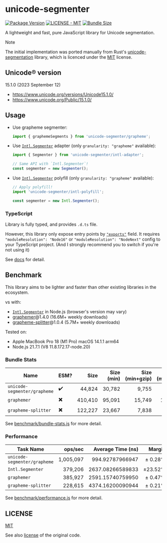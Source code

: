 # unicode-segmenter
[![Package Version](https://img.shields.io/npm/v/unicode-segmenter)](https://npm.im/unicode-segmenter)
[![LICENSE - MIT](https://img.shields.io/github/license/cometkim/unicode-segmenter)](#license)
[![Bundle Size](https://img.shields.io/bundlephobia/minzip/unicode-segmenter)](https://bundlephobia.com/package/unicode-segmenter)

A lightweight and fast, pure JavaScript library for Unicode segmentation.

> [!NOTE]
> The initial implementation was ported manually from Rust's [unicode-segmentation] library, which is licenced under the [MIT](licenses/unicode-segmentation_MIT.txt) license.

## Unicode® version

15.1.0 (2023 September 12)

- https://www.unicode.org/versions/Unicode15.1.0/
- https://www.unicode.org/Public/15.1.0/

## Usage

- Use grapheme segmenter:
  ```js
  import { graphemeSegments } from 'unicode-segmenter/grapheme';
  ```

- Use [`Intl.Segmenter`] adapter (only `granularity: "grapheme"` available):
  ```js
  import { Segmenter } from 'unicode-segmenter/intl-adapter';

  // Same API with `Intl.Segmenter`!
  const segmenter = new Segmenter();
  ```

- Use [`Intl.Segmenter`] polyfill (only `granularity: "grapheme"` available):
  ```js
  // Apply polyfill!
  import 'unicode-segmenter/intl-polyfill';

  const segmenter = new Intl.Segmenter();
  ```

### TypeScript

Library is fully typed, and provides `.d.ts` file.

However, this library only expose entry points by [`"exports"`](https://nodejs.org/api/packages.html#exports) field. It requires `"moduleResolution": "Node16"` or `"moduleResolution": "NodeNext"` config to your TypeScript project. (And I strongly recommend you to switch if you're not using it)

See [docs](https://www.typescriptlang.org/docs/handbook/modules/reference.html#node16-nodenext) for detail.

## Benchmark

This library aims to be lighter and faster than other existing libraries in the ecosystem.

vs with:
- [`Intl.Segmenter`] in Node.js (browser's version may vary)
- [graphemer]@1.4.0 (16.6M+ weekly downloads)
- [grapheme-splitter]@1.0.4 (5.7M+ weekly downloads)

Tested on:
- Apple MacBook Pro 18 (M1 Pro) macOS 14.1.1 arm64
- Node.js 21.7.1 (V8 11.8.172.17-node.20)

### Bundle Stats

| Name                         | ESM? | Size    | Size (min)       | Size (min+gzip)  | Size (min+br)    |
|------------------------------|------|--------:|-----------------:|-----------------:|-----------------:|
| `unicode-segmenter/grapheme` |    ✔️ |  44,824 |           30,782 |            9,755 |            5,922 |
| `graphemer`                  |    ✖️ ️| 410,410 |           95,091 |           15,749 |           10,674 |
| `grapheme-splitter`          |    ✖️ | 122,227 |           23,667 |            7,838 |            4,846 |

See [benchmark/bundle-stats.js](benchmark/bundle-stats.js) for more detail.

### Performance

| Task Name                    | ops/sec   | Average Time (ns) |  Margin |  Samples |
|------------------------------|----------:|------------------:|--------:|---------:|
| `unicode-segmenter/grapheme` | 1,005,097 |   994.92787966947 | ± 0.28% |  502,549 |
| `Intl.Segmenter`             |   379,206 |  2637.08266589833 | ±23.52% |  197,772 |
| `graphemer`                  |   385,927 |  2591.15740759950 | ± 0.47% |  192,964 |
| `grapheme-splitter`          |   228,615 |  4374.16200090944 | ± 0.21% |  114,308 |

See [benchmark/performance.js](benchmark/performance.js) for more detail.

## LICENSE

[MIT](LICENSE)

See also [license](licenses/unicode_segmentation-MIT.txt) of the original code.

[unicode-segmentation]: https://github.com/unicode-rs/unicode-segmentation
[`Intl.Segmenter`]: https://developer.mozilla.org/en-US/docs/Web/JavaScript/Reference/Global_Objects/Intl/Segmenter
[graphemer]: https://github.com/flmnt/graphemer
[grapheme-splitter]: https://github.com/orling/grapheme-splitter
